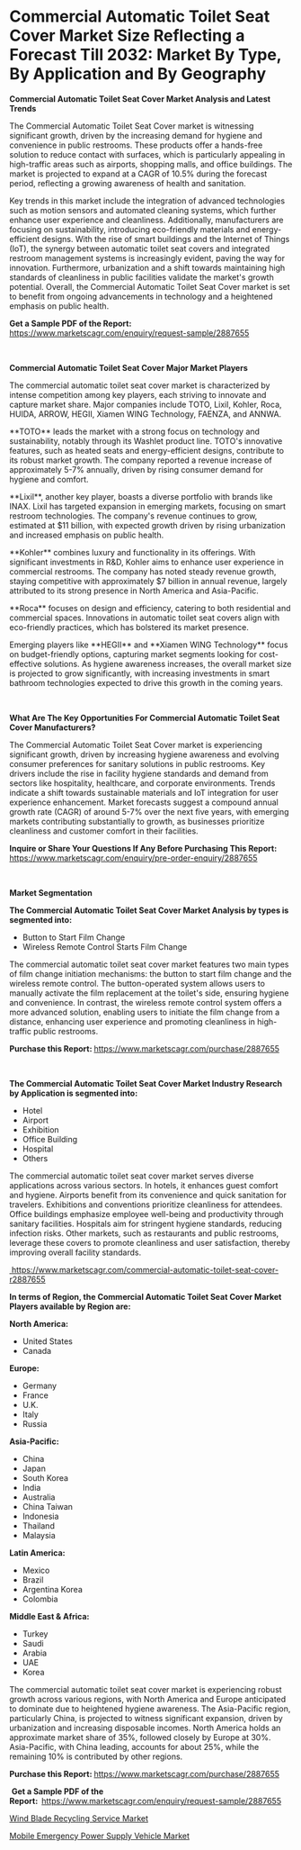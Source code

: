 <p><h1>Commercial Automatic Toilet Seat Cover Market Size Reflecting a Forecast Till 2032: Market By Type, By Application and By Geography</h1></p><p><strong>Commercial Automatic Toilet Seat Cover Market Analysis and Latest Trends</strong></p>
<p><p>The Commercial Automatic Toilet Seat Cover market is witnessing significant growth, driven by the increasing demand for hygiene and convenience in public restrooms. These products offer a hands-free solution to reduce contact with surfaces, which is particularly appealing in high-traffic areas such as airports, shopping malls, and office buildings. The market is projected to expand at a CAGR of 10.5% during the forecast period, reflecting a growing awareness of health and sanitation.</p><p>Key trends in this market include the integration of advanced technologies such as motion sensors and automated cleaning systems, which further enhance user experience and cleanliness. Additionally, manufacturers are focusing on sustainability, introducing eco-friendly materials and energy-efficient designs. With the rise of smart buildings and the Internet of Things (IoT), the synergy between automatic toilet seat covers and integrated restroom management systems is increasingly evident, paving the way for innovation. Furthermore, urbanization and a shift towards maintaining high standards of cleanliness in public facilities validate the market's growth potential. Overall, the Commercial Automatic Toilet Seat Cover market is set to benefit from ongoing advancements in technology and a heightened emphasis on public health.</p></p>
<p><strong>Get a Sample PDF of the Report:&nbsp;</strong> <a href="https://www.marketscagr.com/enquiry/request-sample/2887655?utm_campaign=2003&utm_medium=2&utm_source=Github&utm_content=ia&utm_term=14032025&utm_id=commercial-automatic-toilet-seat-cover">https://www.marketscagr.com/enquiry/request-sample/2887655</a></p>
<p>&nbsp;</p>
<p><strong>Commercial Automatic Toilet Seat Cover Major Market Players</strong></p>
<p><p>The commercial automatic toilet seat cover market is characterized by intense competition among key players, each striving to innovate and capture market share. Major companies include TOTO, Lixil, Kohler, Roca, HUIDA, ARROW, HEGII, Xiamen WING Technology, FAENZA, and ANNWA.</p><p>**TOTO** leads the market with a strong focus on technology and sustainability, notably through its Washlet product line. TOTO's innovative features, such as heated seats and energy-efficient designs, contribute to its robust market growth. The company reported a revenue increase of approximately 5-7% annually, driven by rising consumer demand for hygiene and comfort.</p><p>**Lixil**, another key player, boasts a diverse portfolio with brands like INAX. Lixil has targeted expansion in emerging markets, focusing on smart restroom technologies. The company's revenue continues to grow, estimated at $11 billion, with expected growth driven by rising urbanization and increased emphasis on public health.</p><p>**Kohler** combines luxury and functionality in its offerings. With significant investments in R&D, Kohler aims to enhance user experience in commercial restrooms. The company has noted steady revenue growth, staying competitive with approximately $7 billion in annual revenue, largely attributed to its strong presence in North America and Asia-Pacific.</p><p>**Roca** focuses on design and efficiency, catering to both residential and commercial spaces. Innovations in automatic toilet seat covers align with eco-friendly practices, which has bolstered its market presence.</p><p>Emerging players like **HEGII** and **Xiamen WING Technology** focus on budget-friendly options, capturing market segments looking for cost-effective solutions. As hygiene awareness increases, the overall market size is projected to grow significantly, with increasing investments in smart bathroom technologies expected to drive this growth in the coming years.</p></p>
<p>&nbsp;</p>
<p><strong>What Are The Key Opportunities For Commercial Automatic Toilet Seat Cover Manufacturers?</strong></p>
<p><p>The Commercial Automatic Toilet Seat Cover market is experiencing significant growth, driven by increasing hygiene awareness and evolving consumer preferences for sanitary solutions in public restrooms. Key drivers include the rise in facility hygiene standards and demand from sectors like hospitality, healthcare, and corporate environments. Trends indicate a shift towards sustainable materials and IoT integration for user experience enhancement. Market forecasts suggest a compound annual growth rate (CAGR) of around 5-7% over the next five years, with emerging markets contributing substantially to growth, as businesses prioritize cleanliness and customer comfort in their facilities.</p></p>
<p><strong>Inquire or Share Your Questions If Any Before Purchasing This Report:</strong> <a href="https://www.marketscagr.com/enquiry/pre-order-enquiry/2887655?utm_campaign=2003&utm_medium=2&utm_source=Github&utm_content=ia&utm_term=14032025&utm_id=commercial-automatic-toilet-seat-cover">https://www.marketscagr.com/enquiry/pre-order-enquiry/2887655</a></p>
<p>&nbsp;</p>
<p><strong>Market Segmentation</strong></p>
<p><strong>The Commercial Automatic Toilet Seat Cover Market Analysis by types is segmented into:</strong></p>
<p><ul><li>Button to Start Film Change</li><li>Wireless Remote Control Starts Film Change</li></ul></p>
<p><p>The commercial automatic toilet seat cover market features two main types of film change initiation mechanisms: the button to start film change and the wireless remote control. The button-operated system allows users to manually activate the film replacement at the toilet's side, ensuring hygiene and convenience. In contrast, the wireless remote control system offers a more advanced solution, enabling users to initiate the film change from a distance, enhancing user experience and promoting cleanliness in high-traffic public restrooms.</p></p>
<p><strong>Purchase this Report:&nbsp;</strong><a href="https://www.marketscagr.com/purchase/2887655?utm_campaign=2003&utm_medium=2&utm_source=Github&utm_content=ia&utm_term=14032025&utm_id=commercial-automatic-toilet-seat-cover">https://www.marketscagr.com/purchase/2887655</a></p>
<p>&nbsp;</p>
<p><strong>The Commercial Automatic Toilet Seat Cover Market Industry Research by Application is segmented into:</strong></p>
<p><ul><li>Hotel</li><li>Airport</li><li>Exhibition</li><li>Office Building</li><li>Hospital</li><li>Others</li></ul></p>
<p><p>The commercial automatic toilet seat cover market serves diverse applications across various sectors. In hotels, it enhances guest comfort and hygiene. Airports benefit from its convenience and quick sanitation for travelers. Exhibitions and conventions prioritize cleanliness for attendees. Office buildings emphasize employee well-being and productivity through sanitary facilities. Hospitals aim for stringent hygiene standards, reducing infection risks. Other markets, such as restaurants and public restrooms, leverage these covers to promote cleanliness and user satisfaction, thereby improving overall facility standards.</p></p>
<p><a href="https://www.marketscagr.com/commercial-automatic-toilet-seat-cover-r2887655?utm_campaign=2003&utm_medium=2&utm_source=Github&utm_content=ia&utm_term=14032025&utm_id=commercial-automatic-toilet-seat-cover">&nbsp;https://www.marketscagr.com/commercial-automatic-toilet-seat-cover-r2887655</a></p>
<p><strong>In terms of Region, the Commercial Automatic Toilet Seat Cover Market Players available by Region are:</strong></p>
<p>
    <p> <strong> North America: </strong>
        <ul>
            <li>United States</li>
            <li>Canada</li>
        </ul>
        </p> 
    <p> <strong> Europe: </strong>
        <ul>
            <li>Germany</li>
            <li>France</li>
            <li>U.K.</li>
            <li>Italy</li>
            <li>Russia</li>
        </ul>
        </p> 
    <p> <strong> Asia-Pacific: </strong>
        <ul>
            <li>China</li>
            <li>Japan</li>
            <li>South Korea</li>
            <li>India</li>
            <li>Australia</li>
            <li>China Taiwan</li>
            <li>Indonesia</li>
            <li>Thailand</li>
            <li>Malaysia</li>
        </ul>
        </p> 
    <p> <strong> Latin America: </strong>
        <ul>
            <li>Mexico</li>
            <li>Brazil</li>
            <li>Argentina Korea</li>
            <li>Colombia</li>
        </ul>
        </p> 
    <p> <strong> Middle East & Africa: </strong>
        <ul>
            <li>Turkey</li>
            <li>Saudi</li>
            <li>Arabia</li>
            <li>UAE</li>
            <li>Korea</li>
        </ul>
    </p>
    </p>
<p><p>The commercial automatic toilet seat cover market is experiencing robust growth across various regions, with North America and Europe anticipated to dominate due to heightened hygiene awareness. The Asia-Pacific region, particularly China, is projected to witness significant expansion, driven by urbanization and increasing disposable incomes. North America holds an approximate market share of 35%, followed closely by Europe at 30%. Asia-Pacific, with China leading, accounts for about 25%, while the remaining 10% is contributed by other regions.</p></p>
<p><strong>Purchase this Report: </strong><a href="https://www.marketscagr.com/purchase/2887655?utm_campaign=2003&utm_medium=2&utm_source=Github&utm_content=ia&utm_term=14032025&utm_id=commercial-automatic-toilet-seat-cover">https://www.marketscagr.com/purchase/2887655</a></p>
<p>&nbsp;<strong>Get a Sample PDF of the Report:&nbsp;&nbsp;</strong><a href="https://www.marketscagr.com/enquiry/request-sample/2887655?utm_campaign=2003&utm_medium=2&utm_source=Github&utm_content=ia&utm_term=14032025&utm_id=commercial-automatic-toilet-seat-cover">https://www.marketscagr.com/enquiry/request-sample/2887655</a></p>
<p><strong></strong></p>
<p><p><a href="https://github.com/parthplagaf6/Market-Research-Report-List-1/blob/main/wind-blade-recycling-service-market.md?utm_campaign=2003&utm_medium=2&utm_source=Github&utm_content=ia&utm_term=14032025&utm_id=commercial-automatic-toilet-seat-cover">Wind Blade Recycling Service Market</a></p><p><a href="https://github.com/gulaimolin/Market-Research-Report-List-7/blob/main/mobile-emergency-power-supply-vehicle-market.md?utm_campaign=2003&utm_medium=2&utm_source=Github&utm_content=ia&utm_term=14032025&utm_id=commercial-automatic-toilet-seat-cover">Mobile Emergency Power Supply Vehicle Market</a></p></p>